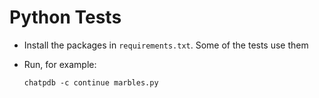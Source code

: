 # Python Tests

* Install the packages in `requirements.txt`.  Some of the tests use them
* Run, for example:

    ```
    chatpdb -c continue marbles.py
    ```
